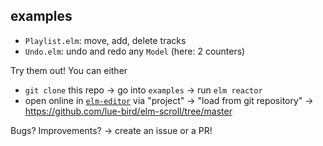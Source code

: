 ## examples

  - `Playlist.elm`: move, add, delete tracks
  - `Undo.elm`: undo and redo any `Model` (here: 2 counters)

Try them out! You can either

  - `git clone` this repo → go into `examples` → run `elm reactor`
  - open online in [`elm-editor`](https://elm-editor.com/)
    via "project" → "load from git repository" → <https://github.com/lue-bird/elm-scroll/tree/master>

Bugs? Improvements? → create an issue or a PR!

